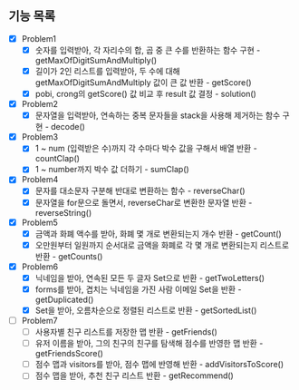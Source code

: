 ## 기능 목록

- [x] Problem1
  - [x] 숫자를 입력받아, 각 자리수의 합, 곱 중 큰 수를 반환하는 함수 구현 - getMaxOfDigitSumAndMultiply()
  - [x] 길이가 2인 리스트를 입력받아, 두 수에 대해 getMaxOfDigitSumAndMultiply 값이 큰 값 반환 - getScore()
  - [x] pobi, crong의 getScore() 값 비교 후 result 값 결정 - solution()
- [x] Problem2
  - [x] 문자열을 입력받아, 연속하는 중복 문자들을 stack을 사용해 제거하는 함수 구현 - decode()
- [x] Problem3
  - [x] 1 ~ num (입력받은 수)까지 각 수마다 박수 값을 구해서 배열 반환 - countClap()
  - [x] 1 ~ number까지 박수 값 더하기 - sumClap()
- [x] Problem4
  - [x] 문자를 대소문자 구분해 반대로 변환하는 함수 - reverseChar()
  - [x] 문자열을 for문으로 돌면서, reverseChar로 변환한 문자열 반환 - reverseString()
- [x] Problem5
  - [x] 금액과 화폐 액수를 받아, 화폐 몇 개로 변환되는지 개수 반환 - getCount()
  - [x] 오만원부터 일원까지 순서대로 금액을 화폐로 각 몇 개로 변환되는지 리스트로 반환 - getCounts()
- [x] Problem6
  - [x] 닉네임을 받아, 연속된 모든 두 글자 Set으로 반환 - getTwoLetters()
  - [x] forms를 받아, 겹치는 닉네임을 가진 사람 이메일 Set을 반환 - getDuplicated()
  - [x] Set을 받아, 오름차순으로 정렬된 리스트로 반환 - getSortedList()
- [ ] Problem7
  - [ ] 사용자별 친구 리스트를 저장한 맵 반환 - getFriends()
  - [ ] 유저 이름을 받아, 그의 친구의 친구를 탐색해 점수를 반영한 맵 반환 - getFriendsScore()
  - [ ] 점수 맵과 visitors를 받아, 점수 맵에 반영해 반환 - addVisitorsToScore()
  - [ ] 점수 맵을 받아, 추천 친구 리스트 반환 - getRecommend()